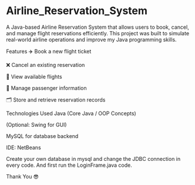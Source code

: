 # Airline_Reservation_System

A Java-based Airline Reservation System that allows users to book, cancel, and manage flight reservations efficiently.
This project was built to simulate real-world airline operations and improve my Java programming skills.

Features
✈️ Book a new flight ticket

❌ Cancel an existing reservation

🔎 View available flights

👤 Manage passenger information

🗂️ Store and retrieve reservation records

Technologies Used
Java (Core Java / OOP Concepts)

(Optional: Swing for GUI)

MySQL for database backend

IDE: NetBeans

Create your own database in mysql and change the JDBC connection in every code.
And first run the LoginFrame.java code.

Thank You  😎

